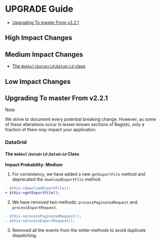 # UPGRADE Guide

- [Upgrading To master From v2.2.1](#upgrade-master)

## High Impact Changes


## Medium Impact Changes

- [The `Webkul\DataGrid\DataGrid` class](#the-datagrid-class)

## Low Impact Changes

<a name="upgrade-master"></a>
## Upgrading To master From v2.2.1

> [!NOTE]
> We strive to document every potential breaking change. However, as some of these alterations occur in lesser-known sections of Bagisto, only a fraction of them may impact your application.

<a name="datagrid"></a>
### DataGrid

<a name="the-datagrid-class"></a>
#### The `Webkul\DataGrid\DataGrid` Class

**Impact Probability: Medium**

1. For consistency, we have added a new `getExportFile` method and deprecated the `downloadExportFile` method.

```diff
- $this->downloadExportFile();
+ $this->getExportFile();
```

2. We have removed two methods: `processPaginatedRequest` and `processExportRequest`.

```diff
- $this->processPaginatedRequest();
- $this->processExportRequest();
```

3. Removed all the events from the setter methods to avoid duplicate dispatching.
